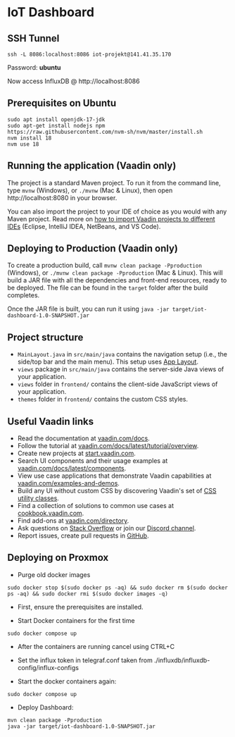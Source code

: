 # IoT Dashboard

## SSH Tunnel
```
ssh -L 8086:localhost:8086 iot-projekt@141.41.35.170
```
Password: **ubuntu**

Now access InfluxDB @ http://localhost:8086

## Prerequisites on Ubuntu
```
sudo apt install openjdk-17-jdk
sudo apt-get install nodejs npm
https://raw.githubusercontent.com/nvm-sh/nvm/master/install.sh
nvm install 18
nvm use 18
```

## Running the application (Vaadin only)

The project is a standard Maven project. To run it from the command line,
type `mvnw` (Windows), or `./mvnw` (Mac & Linux), then open
http://localhost:8080 in your browser.

You can also import the project to your IDE of choice as you would with any
Maven project. Read more on [how to import Vaadin projects to different IDEs](https://vaadin.com/docs/latest/guide/step-by-step/importing) (Eclipse, IntelliJ IDEA, NetBeans, and VS Code).

## Deploying to Production (Vaadin only)

To create a production build, call `mvnw clean package -Pproduction` (Windows),
or `./mvnw clean package -Pproduction` (Mac & Linux).
This will build a JAR file with all the dependencies and front-end resources,
ready to be deployed. The file can be found in the `target` folder after the build completes.

Once the JAR file is built, you can run it using
`java -jar target/iot-dashboard-1.0-SNAPSHOT.jar`

## Project structure

- `MainLayout.java` in `src/main/java` contains the navigation setup (i.e., the
  side/top bar and the main menu). This setup uses
  [App Layout](https://vaadin.com/docs/components/app-layout).
- `views` package in `src/main/java` contains the server-side Java views of your application.
- `views` folder in `frontend/` contains the client-side JavaScript views of your application.
- `themes` folder in `frontend/` contains the custom CSS styles.

## Useful Vaadin links

- Read the documentation at [vaadin.com/docs](https://vaadin.com/docs).
- Follow the tutorial at [vaadin.com/docs/latest/tutorial/overview](https://vaadin.com/docs/latest/tutorial/overview).
- Create new projects at [start.vaadin.com](https://start.vaadin.com/).
- Search UI components and their usage examples at [vaadin.com/docs/latest/components](https://vaadin.com/docs/latest/components).
- View use case applications that demonstrate Vaadin capabilities at [vaadin.com/examples-and-demos](https://vaadin.com/examples-and-demos).
- Build any UI without custom CSS by discovering Vaadin's set of [CSS utility classes](https://vaadin.com/docs/styling/lumo/utility-classes). 
- Find a collection of solutions to common use cases at [cookbook.vaadin.com](https://cookbook.vaadin.com/).
- Find add-ons at [vaadin.com/directory](https://vaadin.com/directory).
- Ask questions on [Stack Overflow](https://stackoverflow.com/questions/tagged/vaadin) or join our [Discord channel](https://discord.gg/MYFq5RTbBn).
- Report issues, create pull requests in [GitHub](https://github.com/vaadin).

## Deploying on Proxmox
- Purge old docker images
```
sudo docker stop $(sudo docker ps -aq) && sudo docker rm $(sudo docker ps -aq) && sudo docker rmi $(sudo docker images -q)
```

- First, ensure the prerequisites are installed.

- Start Docker containers for the first time
```
sudo docker compose up
```

- After the containers are running cancel using CTRL+C
- Set the influx token in telegraf.conf taken from ./influxdb/influxdb-config/influx-configs

- Start the docker containers again:
```
sudo docker compose up
```


- Deploy Dashboard:
```
mvn clean package -Pproduction
java -jar target/iot-dashboard-1.0-SNAPSHOT.jar
```